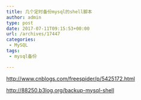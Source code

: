 ```yaml
---
title: 几个定时备份mysql的shell脚本
author: admin
type: post
date: 2017-07-11T09:15:53+00:00
url: /archives/17447
categories:
 - MySQL
tags:
 - mysql备份

---
```

http://www.cnblogs.com/freespider/p/5425172.html

http://88250.b3log.org/backup-mysql-shell